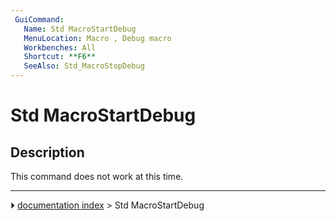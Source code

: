 ```yaml
---
 GuiCommand:
   Name: Std MacroStartDebug
   MenuLocation: Macro , Debug macro
   Workbenches: All
   Shortcut: **F6**
   SeeAlso: Std_MacroStopDebug
---
```


# Std MacroStartDebug

## Description

This command does not work at this time.



---
⏵ [documentation index](../README.md) > Std MacroStartDebug
